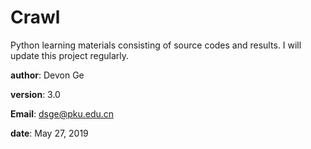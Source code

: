 # Crawl

Python learning materials consisting of source codes and results. I will update this project regularly.

__author__: Devon Ge

__version__: 3.0

__Email__: dsge@pku.edu.cn

__date__: May 27, 2019
